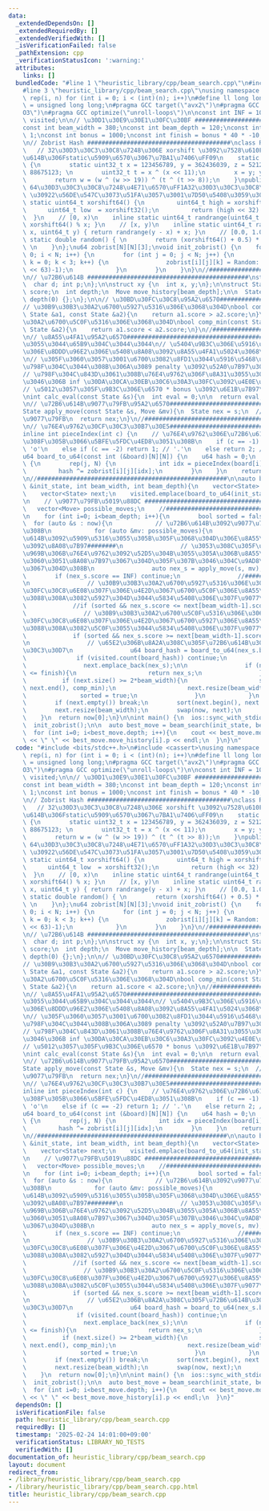 ```yaml
---
data:
  _extendedDependsOn: []
  _extendedRequiredBy: []
  _extendedVerifiedWith: []
  _isVerificationFailed: false
  _pathExtension: cpp
  _verificationStatusIcon: ':warning:'
  attributes:
    links: []
  bundledCode: "#line 1 \"heuristic_library/cpp/beam_search.cpp\"\n#include <bits/stdc++.h>\n\
    #line 3 \"heuristic_library/cpp/beam_search.cpp\"\nusing namespace std;\n#define\
    \ rep(i, n) for (int i = 0; i < (int)(n); i++)\n#define ll long long\nusing u64\
    \ = unsigned long long;\n#pragma GCC target(\"avx2\")\n#pragma GCC optimize(\"\
    O3\")\n#pragma GCC optimize(\"unroll-loops\")\n\nconst int INF = 10000000;\nunordered_set<u64>\
    \ visited;\n\n// \u30D1\u30E9\u30E1\u30FC\u30BF ########################################\n\
    const int beam_width = 380;\nconst int beam_depth = 120;\nconst int penalty =\
    \ 1;\nconst int bonus = 1000;\nconst int finish = bonus * 40 * -10;\n//#####################################################\n\
    \n// Zobrist Hash ########################################\nclass Random {\n \
    \   // 32\u30D3\u30C3\u30C8\u7248\u306E xorshift \u3092\u7528\u610F\uFF08\u72B6\
    \u614B\u306Fstatic\u5909\u6570\u3067\u7BA1\u7406\uFF09\n    static uint32_t xorshift32()\
    \ {\n        static uint32_t x = 123456789, y = 362436039, z = 521288629, w =\
    \ 88675123; \n        uint32_t t = x ^ (x << 11);\n        x = y; y = z; z = w;\n\
    \        return w = (w ^ (w >> 19)) ^ (t ^ (t >> 8));\n    }\npublic:\n    //\
    \ 64\u30D3\u30C3\u30C8\u7248\u4E71\u6570\uFF1A32\u30D3\u30C3\u30C8\u306E xorshift\
    \ \u30922\u56DE\u547C\u3073\u51FA\u3057\u3001\u7D50\u5408\u3059\u308B\n    inline\
    \ static uint64_t xorshift64() {\n         uint64_t high = xorshift32();\n   \
    \      uint64_t low  = xorshift32();\n         return (high << 32) | low;\n  \
    \  }\n    // [0, x)\n    inline static uint64_t randrange(uint64_t x) { return\
    \ xorshift64() % x; }\n    // [x, y)\n    inline static uint64_t randrange(uint64_t\
    \ x, uint64_t y) { return randrange(y - x) + x; }\n    // [0.0, 1.0)\n    inline\
    \ static double random() { \n        return (xorshift64() + 0.5) * (1.0 / (double)ULLONG_MAX);\
    \ \n    }\n};\nu64 zobrist[N][N][3];\nvoid init_zobrist() {\n    for (int i =\
    \ 0; i < N; i++) {\n        for (int j = 0; j < N; j++) {\n            for (int\
    \ k = 0; k < 3; k++) {\n                zobrist[i][j][k] = Random::randrange((1ULL\
    \ << 63)-1);\n            }\n        }\n    }\n}\n//#####################################################\n\
    \n// \u72B6\u614B #############################################\nstruct Move {\n\
    \  char d; int p;\n};\n\nstruct xy {\n  int x, y;\n};\n\nstruct State {\n  int\
    \ score;\n  int depth;\n  Move move_history[beam_depth];\n\n  State() : score(0),\
    \ depth(0) {};\n};\n\n// \u30BD\u30FC\u30C8\u95A2\u6570########################################\n\
    // \u30B9\u30B3\u30A2\u6700\u5927\u5316\u306E\u3068\u304D\nbool comp_max(const\
    \ State &a1, const State &a2){\n    return a1.score > a2.score;\n}\n// \u30B9\u30B3\
    \u30A2\u6700\u5C0F\u5316\u306E\u3068\u304D\nbool comp_min(const State &a1, const\
    \ State &a2){\n    return a1.score < a2.score;\n}\n//#####################################################\n\
    \n// \u8A55\u4FA1\u95A2\u6570########################################\n// \u5C0F\
    \u3055\u3044\u65B9\u304C\u3044\u3044\n// \u5404\u9B3C\u306E\u5916\u5468\u304B\u3089\
    \u306E\u8DDD\u96E2\u306E\u5408\u8A08\u3092\u8A55\u4FA1\u5024\u3068\u3059\u308B\
    \n// \u305F\u3060\u3057\u3001\u6700\u3082\u8FD1\u3044\u5916\u5468\u307E\u3067\u306B\
    \u798F\u304C\u3044\u308B\u306A\u3089 penalty \u3092\u52A0\u7B97\u3059\u308B\n\
    // \u798F\u304C\u843D\u3061\u308B\u76E4\u9762\u306F\u8A31\u3055\u306A\u3044\u3088\
    \u3046\u306B inf \u30DA\u30CA\u30EB\u30C6\u30A3\u30FC\u3092\u4E0E\u3048\u308B\n\
    // \u5012\u3057\u305F\u9B3C\u306E\u6570 * bonus \u3092\u6E1B\u7B97\u3059\u308B\
    \nint calc_eval(const State &s){\n  int eval = 0;\n\n  return eval;\n}\n//#####################################################\n\
    \n// \u72B6\u614B\u9077\u79FB\u95A2\u6570########################################\n\
    State apply_move(const State &s, Move &mv){\n  State nex = s;\n  // \u72B6\u614B\
    \u9077\u79FB\n  return nex;\n}\n//#####################################################\n\
    \n// \u76E4\u9762\u30CF\u30C3\u30B7\u30E5########################################\n\
    inline int pieceIndex(int c) {\n    // \u76E4\u9762\u306E\u72B6\u614B\u306B\u5408\
    \u308F\u305B\u3066\u5BFE\u5FDC\u4ED8\u3051\u308B\n    if (c == -1) return 0; //\
    \ 'o'\n    else if (c == -2) return 1; // '.'\n    else return 2; // 'x'\n}\n\
    u64 board_to_u64(const int (&board)[N][N]) {\n    u64 hash = 0;\n    rep(i, N)\
    \ {\n        rep(j, N) {\n            int idx = pieceIndex(board[i][j]);\n   \
    \         hash ^= zobrist[i][j][idx];\n        }\n    }\n    return hash;\n}\n\
    \n//#####################################################\n\nauto beam_search(State\
    \ &init_state, int beam_width, int beam_depth){\n    vector<State> now;\n    now.emplace_back(init_state);\n\
    \    vector<State> next;\n    visited.emplace(board_to_u64(init_state.board));\n\
    \n    // \u9077\u79FB\u5019\u88DC ########################################\n \
    \   vector<Move> possible_moves;\n    //#################################################\n\
    \n    for (int i=0; i<beam_depth; i++){\n        bool sorted = false;\n      \
    \  for (auto &s : now){\n            // \u72B6\u614B\u3092\u9077\u79FB\u3055\u305B\
    \u308B\n            for (auto &mv: possible_moves){\n                // \u72B6\
    \u614B\u3092\u5909\u5316\u3055\u305B\u305F\u3068\u304D\u306E\u8A55\u4FA1\u5024\
    \u3092\u8A08\u7B97########\n                // \u3053\u308C\u305F\u3076\u3093\u5B9F\
    \u969B\u306B\u76E4\u9762\u3092\u52D5\u304B\u3055\u305A\u306B\u8A55\u4FA1\u5024\
    \u3060\u3051\u8A08\u7B97\u3067\u304D\u305F\u307B\u3046\u304C\u9AD8\u901F\u5316\
    \u3067\u304D\u308B\n                auto nex_s = apply_move(s, mv);\n        \
    \        if (nex_s.score == INF) continue;\n                //###########################################\n\
    \n                // \u30B9\u30B3\u30A2\u6700\u5927\u5316\u306E\u3068\u304D, \u30BD\
    \u30FC\u30C8\u6E08\u307F\u306E\u4E2D\u3067\u6700\u5C0F\u306E\u8A55\u4FA1\u5024\
    \u3088\u308A\u3082\u5927\u304D\u3044\u5834\u5408\u306E\u307F\u9077\u79FB\n   \
    \             //if (sorted && nex_s.score <= next[beam_width-1].score) continue;\n\
    \                // \u30B9\u30B3\u30A2\u6700\u5C0F\u5316\u306E\u3068\u304D, \u30BD\
    \u30FC\u30C8\u6E08\u307F\u306E\u4E2D\u3067\u6700\u5927\u306E\u8A55\u4FA1\u5024\
    \u3088\u308A\u3082\u5C0F\u3055\u3044\u5834\u5408\u306E\u307F\u9077\u79FB\n   \
    \             if (sorted && nex_s.score >= next[beam_width-1].score) continue;\n\
    \n                // \u65E2\u306B\u8A2A\u308C\u305F\u72B6\u614B\u306F\u30B9\u30AD\
    \u30C3\u30D7\n                u64 board_hash = board_to_u64(nex_s.board);\n  \
    \              if (visited.count(board_hash)) continue;\n                visited.emplace(board_hash);\n\
    \                next.emplace_back(nex_s);\n\n                if (nex_s.score\
    \ <= finish){\n                    return nex_s;\n                }\n\n      \
    \          if (next.size() >= 2*beam_width){\n                    sort(next.begin(),\
    \ next.end(), comp_min);\n                    next.resize(beam_width);\n     \
    \               sorted = true;\n                }\n            }\n        }\n\
    \        if (next.empty()) break;\n        sort(next.begin(), next.end(), comp_min);\n\
    \        next.resize(beam_width);\n        swap(now, next);\n        next.clear();\n\
    \    }\n  return now[0];\n}\n\nint main() {\n  ios::sync_with_stdio(false); cin.tie(0);\n\
    \  init_zobrist();\n\n  auto best_move = beam_search(init_state, beam_width, beam_depth);\n\
    \  for (int i=0; i<best_move.depth; i++){\n    cout << best_move.move_history[i].d\
    \ << \" \" << best_move.move_history[i].p << endl;\n  }\n}\n"
  code: "#include <bits/stdc++.h>\n#include <cassert>\nusing namespace std;\n#define\
    \ rep(i, n) for (int i = 0; i < (int)(n); i++)\n#define ll long long\nusing u64\
    \ = unsigned long long;\n#pragma GCC target(\"avx2\")\n#pragma GCC optimize(\"\
    O3\")\n#pragma GCC optimize(\"unroll-loops\")\n\nconst int INF = 10000000;\nunordered_set<u64>\
    \ visited;\n\n// \u30D1\u30E9\u30E1\u30FC\u30BF ########################################\n\
    const int beam_width = 380;\nconst int beam_depth = 120;\nconst int penalty =\
    \ 1;\nconst int bonus = 1000;\nconst int finish = bonus * 40 * -10;\n//#####################################################\n\
    \n// Zobrist Hash ########################################\nclass Random {\n \
    \   // 32\u30D3\u30C3\u30C8\u7248\u306E xorshift \u3092\u7528\u610F\uFF08\u72B6\
    \u614B\u306Fstatic\u5909\u6570\u3067\u7BA1\u7406\uFF09\n    static uint32_t xorshift32()\
    \ {\n        static uint32_t x = 123456789, y = 362436039, z = 521288629, w =\
    \ 88675123; \n        uint32_t t = x ^ (x << 11);\n        x = y; y = z; z = w;\n\
    \        return w = (w ^ (w >> 19)) ^ (t ^ (t >> 8));\n    }\npublic:\n    //\
    \ 64\u30D3\u30C3\u30C8\u7248\u4E71\u6570\uFF1A32\u30D3\u30C3\u30C8\u306E xorshift\
    \ \u30922\u56DE\u547C\u3073\u51FA\u3057\u3001\u7D50\u5408\u3059\u308B\n    inline\
    \ static uint64_t xorshift64() {\n         uint64_t high = xorshift32();\n   \
    \      uint64_t low  = xorshift32();\n         return (high << 32) | low;\n  \
    \  }\n    // [0, x)\n    inline static uint64_t randrange(uint64_t x) { return\
    \ xorshift64() % x; }\n    // [x, y)\n    inline static uint64_t randrange(uint64_t\
    \ x, uint64_t y) { return randrange(y - x) + x; }\n    // [0.0, 1.0)\n    inline\
    \ static double random() { \n        return (xorshift64() + 0.5) * (1.0 / (double)ULLONG_MAX);\
    \ \n    }\n};\nu64 zobrist[N][N][3];\nvoid init_zobrist() {\n    for (int i =\
    \ 0; i < N; i++) {\n        for (int j = 0; j < N; j++) {\n            for (int\
    \ k = 0; k < 3; k++) {\n                zobrist[i][j][k] = Random::randrange((1ULL\
    \ << 63)-1);\n            }\n        }\n    }\n}\n//#####################################################\n\
    \n// \u72B6\u614B #############################################\nstruct Move {\n\
    \  char d; int p;\n};\n\nstruct xy {\n  int x, y;\n};\n\nstruct State {\n  int\
    \ score;\n  int depth;\n  Move move_history[beam_depth];\n\n  State() : score(0),\
    \ depth(0) {};\n};\n\n// \u30BD\u30FC\u30C8\u95A2\u6570########################################\n\
    // \u30B9\u30B3\u30A2\u6700\u5927\u5316\u306E\u3068\u304D\nbool comp_max(const\
    \ State &a1, const State &a2){\n    return a1.score > a2.score;\n}\n// \u30B9\u30B3\
    \u30A2\u6700\u5C0F\u5316\u306E\u3068\u304D\nbool comp_min(const State &a1, const\
    \ State &a2){\n    return a1.score < a2.score;\n}\n//#####################################################\n\
    \n// \u8A55\u4FA1\u95A2\u6570########################################\n// \u5C0F\
    \u3055\u3044\u65B9\u304C\u3044\u3044\n// \u5404\u9B3C\u306E\u5916\u5468\u304B\u3089\
    \u306E\u8DDD\u96E2\u306E\u5408\u8A08\u3092\u8A55\u4FA1\u5024\u3068\u3059\u308B\
    \n// \u305F\u3060\u3057\u3001\u6700\u3082\u8FD1\u3044\u5916\u5468\u307E\u3067\u306B\
    \u798F\u304C\u3044\u308B\u306A\u3089 penalty \u3092\u52A0\u7B97\u3059\u308B\n\
    // \u798F\u304C\u843D\u3061\u308B\u76E4\u9762\u306F\u8A31\u3055\u306A\u3044\u3088\
    \u3046\u306B inf \u30DA\u30CA\u30EB\u30C6\u30A3\u30FC\u3092\u4E0E\u3048\u308B\n\
    // \u5012\u3057\u305F\u9B3C\u306E\u6570 * bonus \u3092\u6E1B\u7B97\u3059\u308B\
    \nint calc_eval(const State &s){\n  int eval = 0;\n\n  return eval;\n}\n//#####################################################\n\
    \n// \u72B6\u614B\u9077\u79FB\u95A2\u6570########################################\n\
    State apply_move(const State &s, Move &mv){\n  State nex = s;\n  // \u72B6\u614B\
    \u9077\u79FB\n  return nex;\n}\n//#####################################################\n\
    \n// \u76E4\u9762\u30CF\u30C3\u30B7\u30E5########################################\n\
    inline int pieceIndex(int c) {\n    // \u76E4\u9762\u306E\u72B6\u614B\u306B\u5408\
    \u308F\u305B\u3066\u5BFE\u5FDC\u4ED8\u3051\u308B\n    if (c == -1) return 0; //\
    \ 'o'\n    else if (c == -2) return 1; // '.'\n    else return 2; // 'x'\n}\n\
    u64 board_to_u64(const int (&board)[N][N]) {\n    u64 hash = 0;\n    rep(i, N)\
    \ {\n        rep(j, N) {\n            int idx = pieceIndex(board[i][j]);\n   \
    \         hash ^= zobrist[i][j][idx];\n        }\n    }\n    return hash;\n}\n\
    \n//#####################################################\n\nauto beam_search(State\
    \ &init_state, int beam_width, int beam_depth){\n    vector<State> now;\n    now.emplace_back(init_state);\n\
    \    vector<State> next;\n    visited.emplace(board_to_u64(init_state.board));\n\
    \n    // \u9077\u79FB\u5019\u88DC ########################################\n \
    \   vector<Move> possible_moves;\n    //#################################################\n\
    \n    for (int i=0; i<beam_depth; i++){\n        bool sorted = false;\n      \
    \  for (auto &s : now){\n            // \u72B6\u614B\u3092\u9077\u79FB\u3055\u305B\
    \u308B\n            for (auto &mv: possible_moves){\n                // \u72B6\
    \u614B\u3092\u5909\u5316\u3055\u305B\u305F\u3068\u304D\u306E\u8A55\u4FA1\u5024\
    \u3092\u8A08\u7B97########\n                // \u3053\u308C\u305F\u3076\u3093\u5B9F\
    \u969B\u306B\u76E4\u9762\u3092\u52D5\u304B\u3055\u305A\u306B\u8A55\u4FA1\u5024\
    \u3060\u3051\u8A08\u7B97\u3067\u304D\u305F\u307B\u3046\u304C\u9AD8\u901F\u5316\
    \u3067\u304D\u308B\n                auto nex_s = apply_move(s, mv);\n        \
    \        if (nex_s.score == INF) continue;\n                //###########################################\n\
    \n                // \u30B9\u30B3\u30A2\u6700\u5927\u5316\u306E\u3068\u304D, \u30BD\
    \u30FC\u30C8\u6E08\u307F\u306E\u4E2D\u3067\u6700\u5C0F\u306E\u8A55\u4FA1\u5024\
    \u3088\u308A\u3082\u5927\u304D\u3044\u5834\u5408\u306E\u307F\u9077\u79FB\n   \
    \             //if (sorted && nex_s.score <= next[beam_width-1].score) continue;\n\
    \                // \u30B9\u30B3\u30A2\u6700\u5C0F\u5316\u306E\u3068\u304D, \u30BD\
    \u30FC\u30C8\u6E08\u307F\u306E\u4E2D\u3067\u6700\u5927\u306E\u8A55\u4FA1\u5024\
    \u3088\u308A\u3082\u5C0F\u3055\u3044\u5834\u5408\u306E\u307F\u9077\u79FB\n   \
    \             if (sorted && nex_s.score >= next[beam_width-1].score) continue;\n\
    \n                // \u65E2\u306B\u8A2A\u308C\u305F\u72B6\u614B\u306F\u30B9\u30AD\
    \u30C3\u30D7\n                u64 board_hash = board_to_u64(nex_s.board);\n  \
    \              if (visited.count(board_hash)) continue;\n                visited.emplace(board_hash);\n\
    \                next.emplace_back(nex_s);\n\n                if (nex_s.score\
    \ <= finish){\n                    return nex_s;\n                }\n\n      \
    \          if (next.size() >= 2*beam_width){\n                    sort(next.begin(),\
    \ next.end(), comp_min);\n                    next.resize(beam_width);\n     \
    \               sorted = true;\n                }\n            }\n        }\n\
    \        if (next.empty()) break;\n        sort(next.begin(), next.end(), comp_min);\n\
    \        next.resize(beam_width);\n        swap(now, next);\n        next.clear();\n\
    \    }\n  return now[0];\n}\n\nint main() {\n  ios::sync_with_stdio(false); cin.tie(0);\n\
    \  init_zobrist();\n\n  auto best_move = beam_search(init_state, beam_width, beam_depth);\n\
    \  for (int i=0; i<best_move.depth; i++){\n    cout << best_move.move_history[i].d\
    \ << \" \" << best_move.move_history[i].p << endl;\n  }\n}"
  dependsOn: []
  isVerificationFile: false
  path: heuristic_library/cpp/beam_search.cpp
  requiredBy: []
  timestamp: '2025-02-24 14:01:00+09:00'
  verificationStatus: LIBRARY_NO_TESTS
  verifiedWith: []
documentation_of: heuristic_library/cpp/beam_search.cpp
layout: document
redirect_from:
- /library/heuristic_library/cpp/beam_search.cpp
- /library/heuristic_library/cpp/beam_search.cpp.html
title: heuristic_library/cpp/beam_search.cpp
---
```

